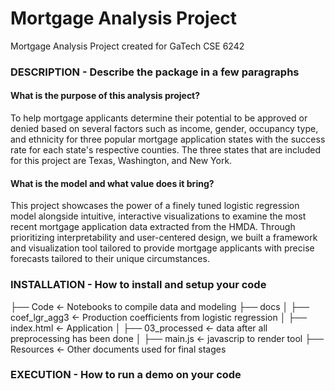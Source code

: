 # Mortgage Analysis Project
Mortgage Analysis Project created for GaTech CSE 6242

### DESCRIPTION - Describe the package in a few paragraphs
#### What is the purpose of this analysis project?

To help mortgage applicants determine their potential to be approved or denied based on several factors such as income, gender, occupancy type, and ethnicity for three popular mortgage application states with the success rate for each state's respective counties. The three states that are included for this project are Texas, Washington, and New York. 

#### What is the model and what value does it bring?

This project showcases the power of a finely tuned logistic regression model alongside intuitive, interactive visualizations to examine the most recent mortgage application data extracted from the HMDA. Through prioritizing interpretability and user-centered design, we built a framework and visualization tool tailored to provide mortgage applicants with precise forecasts tailored to their unique circumstances. 

### INSTALLATION - How to install and setup your code
├── Code  <- Notebooks to compile data and modeling
├── docs
│   ├── coef_lgr_agg3 <- Production coefficients from logistic regression
│   ├── index.html <- Application
│   ├── 03_processed <- data after all preprocessing has been done
│   ├── main.js <- javascrip to render tool
├── Resources <- Other documents used for final stages

### EXECUTION - How to run a demo on your code

